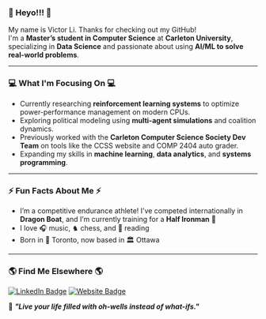 ### 👋 Heyo!!! 👋  
My name is Victor Li. Thanks for checking out my GitHub!  
I'm a **Master’s student in Computer Science** at **Carleton University**, specializing in **Data Science** and passionate about using **AI/ML to solve real-world problems**.

---

### 💻 What I'm Focusing On 💻  
- Currently researching **reinforcement learning systems** to optimize power-performance management on modern CPUs.  
- Exploring political modeling using **multi-agent simulations** and coalition dynamics.  
- Previously worked with the **Carleton Computer Science Society Dev Team** on tools like the CCSS website and COMP 2404 auto grader.  
- Expanding my skills in **machine learning**, **data analytics**, and **systems programming**.

---

### ⚡ Fun Facts About Me ⚡  
- I’m a competitive endurance athlete! I’ve competed internationally in **Dragon Boat**, and I’m currently training for a **Half Ironman** 💪  
- I love 🎧 music, ♞ chess, and 📖 reading  
- Born in 🌇 Toronto, now based in 🏛 Ottawa  

---

### 🌎 Find Me Elsewhere 🌎
 [![LinkedIn Badge](https://img.shields.io/badge/-LinkedIn-blue?style=flat-square&logo=Linkedin&logoColor=white)](https://www.linkedin.com/in/victor-li5611/)
 [![Website Badge](https://img.shields.io/badge/-Portfolio-000?style=flat-square&logo=firefox&logoColor=white)](https://victorli5611.github.io/)

💬 _**"Live your life filled with oh-wells instead of what-ifs."**_
